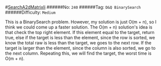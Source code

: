 #[SearchA2dMatrixIi](https://leetcode.com/problems/search-a-2d-matrix-ii/)
######No: `240`
######Tag: `D&Q BinarySearch`
######Difficulty: `Medium`

This is a BinarySearch problem. However, my solution is just O(m + n), so I think we could come
up a faster solution.
The O(m + n) solution's idea is that check the top right element. If this element equal to the
target, return true, else if the target is less than the element, since the row is sorted, we know
the total raw is less than the target, we goes to the next row. If the target is larger than the
element, since the column is also sorted, we go to the next column. Repeating this, we will
find the target, the worst time is O(m + n).
